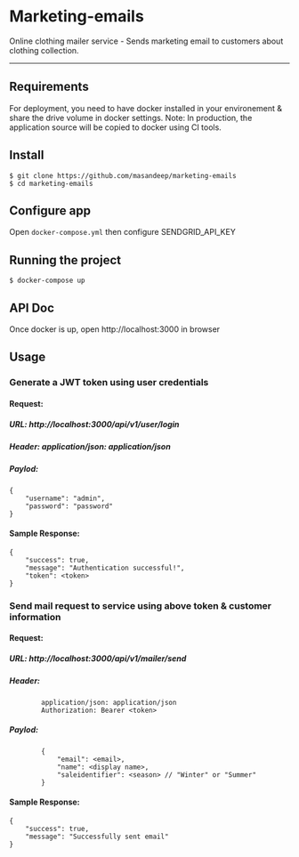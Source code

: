 # Marketing-emails

Online clothing mailer service - Sends marketing email to customers about clothing collection.

---
## Requirements

For deployment, you need to have docker installed in your environement & share the drive volume in docker settings.
Note: In production, the application source will be copied to docker using CI tools.

## Install

    $ git clone https://github.com/masandeep/marketing-emails
    $ cd marketing-emails

## Configure app

Open `docker-compose.yml` then configure SENDGRID_API_KEY

## Running the project

    $ docker-compose up

## API Doc

Once docker is up, open http://localhost:3000 in browser

## Usage

### Generate a JWT token using user credentials
#### Request:
##### URL: http://localhost:3000/api/v1/user/login
##### Header: application/json: application/json
##### Paylod:
    {
        "username": "admin",
        "password": "password"
    }
#### Sample Response:
    {
        "success": true,
        "message": "Authentication successful!",
        "token": <token>
    }

### Send mail request to service using above token & customer information
#### Request:
##### URL: http://localhost:3000/api/v1/mailer/send
##### Header:
            application/json: application/json
            Authorization: Bearer <token>
##### Paylod:
            {
                "email": <email>,
                "name": <display name>,
                "saleidentifier": <season> // "Winter" or "Summer"
            }
#### Sample Response:
    {
        "success": true,
        "message": "Successfully sent email"
    }
